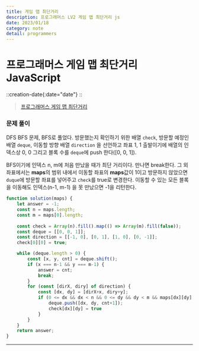 ```yaml
---
title: 게임 맵 최단거리
description: 프로그래머스 LV2 게임 맵 최단거리 js
date: 2023/01/18
category: note
detail: programmers
---
```


# 프로그래머스 게임 맵 최단거리 JavaScript
::creation-date{:date="date"}
::

> <a href="https://school.programmers.co.kr/learn/courses/30/lessons/1844?language=javascript" target="_blank" class="font-bold">프로그래머스 게임 맵 최단거리</a>

### 문제 풀이
DFS BFS 문제, BFS로 풀었다. 방문했는지 확인하기 위한 배열 `check`, 방문할 예정인 배열 `deque`, 이동할 방향 배열 `direction` 을 선언하고 좌표 1, 1 출발이기에 배열의 인덱스상 0, 0 그리고 블록 수를 `deque`에 push 한다(\[0, 0, 1]).  

BFS이기에 인덱스 n, m에 처음 만났을 때가 최단 거리이다. 만나면 break한다. 그 외 좌표에서는 
**maps**의 범위 내에서 이동할 좌표의 **maps**값이 1이고 방문하지 않았으면 `duque`에 방문할 좌표를 넣어주고 `check`를 true로 변경한다. 이동할 수 있는 모든 블록을 이동해도 인덱스(n-1, m-1) 을 못 만났으면 -1을 리턴한다.  
```js
function solution(maps) {
    let answer = -1;
    const n = maps.length;
    const m = maps[0].length;
    
    const check = Array(n).fill().map(() => Array(m).fill(false));
    const deque = [[0, 0, 1]];
    const direction = [[-1, 0], [0, 1], [1, 0], [0, -1]];
    check[0][0] = true;

    while (deque.length > 0) {
        const [x, y, cnt] = deque.shift();
        if (x === n-1 && y === m-1) {
            answer = cnt;
            break;
        }
        for (const [dirX, diry] of direction) {
            const [dx, dy] = [dirX+x, diry+y];
            if (0 <= dx && dx < n && 0 <= dy && dy < m && maps[dx][dy] === 1 && check[dx][dy] === false) {
                deque.push([dx, dy, cnt+1]);
                check[dx][dy] = true
            }
        }
    }
    return answer;
}
```

---